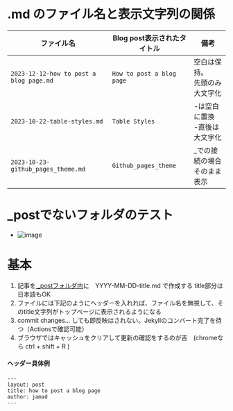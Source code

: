 <link rel="stylesheet" type="text/css" href="/assets/css/styles.css">

# .md のファイル名と表示文字列の関係

|ファイル名|Blog post表示されたタイトル|備考|
|-|-|-|
|`2023-12-12-how to post a blog page.md`|`How to post a blog page`|空白は保持。<br>先頭のみ大文字化|
|`2023-10-22-table-styles.md`|`Table Styles`|-は空白に置換<br>-直後は大文字化|
|`2023-10-23-github_pages_theme.md`|`Github_pages_theme`|_での接続の場合<br>そのまま表示|


# _postでないフォルダのテスト
* ![image](https://github.com/jamad/jamad.github.io/assets/949913/f7d5af53-098a-4863-9393-327cd6619463)


# 基本
1. 記事を[ _postフォルダ内](https://github.com/jamad/jamad.github.io/tree/master/_posts)に　YYYY-MM-DD-title.md で作成する title部分は日本語もOK
1. ファイルには下記のようにヘッダーを入れれば、ファイル名を無視して、そのtitle文字列がトップページに表示されるようになる
1. commit changes... しても即反映はされない。Jekyllのコンバート完了を待つ（Actionsで確認可能）
1. ブラウザではキャッシュをクリアして更新の確認をするのが吉　(chromeなら ctrl + shift + R )

#### ヘッダー具体例
```
---
layout: post
title: how to post a blog page
author: jamad
---
```

